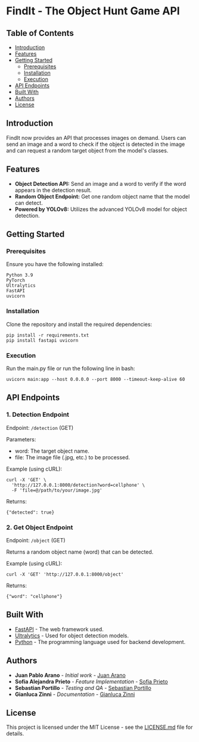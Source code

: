 # FindIt - The Object Hunt Game API

## Table of Contents
- [Introduction](#introduction)
- [Features](#features)
- [Getting Started](#getting-started)
  - [Prerequisites](#prerequisites)
  - [Installation](#installation)
  - [Execution](#execution)
- [API Endpoints](#api-endpoints)
- [Built With](#built-with)
- [Authors](#authors)
- [License](#license)

## Introduction

FindIt now provides an API that processes images on demand. Users can send an image and a word to check if the object is detected in the image and can request a random target object from the model's classes.

## Features

- **Object Detection API:** Send an image and a word to verify if the word appears in the detection result.
- **Random Object Endpoint:** Get one random object name that the model can detect.
- **Powered by YOLOv8:** Utilizes the advanced YOLOv8 model for object detection.

## Getting Started

### Prerequisites

Ensure you have the following installed:

```
Python 3.9
PyTorch
Ultralytics
FastAPI
uvicorn
```

### Installation

Clone the repository and install the required dependencies:

```
pip install -r requirements.txt
pip install fastapi uvicorn
```

### Execution

Run the main.py file or run the following line in bash:

```
uvicorn main:app --host 0.0.0.0 --port 8000 --timeout-keep-alive 60
```

## API Endpoints

### 1. Detection Endpoint

Endpoint: `/detection` (GET)

Parameters:
- word: The target object name.
- file: The image file (.jpg, etc.) to be processed.

Example (using cURL):
```
curl -X 'GET' \
  'http://127.0.0.1:8000/detection?word=cellphone' \
  -F 'file=@/path/to/your/image.jpg'
```
Returns:
```
{"detected": true}
```

### 2. Get Object Endpoint

Endpoint: `/object` (GET)

Returns a random object name (word) that can be detected.

Example (using cURL):
```
curl -X 'GET' 'http://127.0.0.1:8000/object'
```
Returns:
```
{"word": "cellphone"}
```

## Built With

- [FastAPI](https://fastapi.tiangolo.com/) - The web framework used.
- [Ultralytics](https://ultralytics.com/) - Used for object detection models.
- [Python](https://www.python.org/) - The programming language used for backend development.

## Authors

- **Juan Pablo Arano** - *Initial work* - [Juan Arano](https://github.com/JuanArano17)
- **Sofia Alejandra Prieto** - *Feature Implementation* - [Sofia Prieto](https://github.com/SofiaPrieto)
- **Sebastian Portillo** - *Testing and QA* - [Sebastian Portillo](https://github.com/SebaPortill0)
- **Gianluca Zinni** - *Documentation* - [Gianluca Zinni](https://github.com/GianlucaZinni)

## License

This project is licensed under the MIT License - see the [LICENSE.md](LICENSE.md) file for details.
